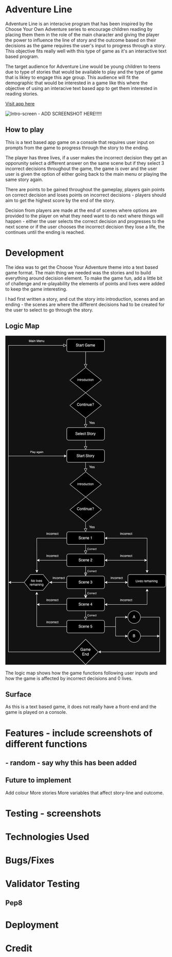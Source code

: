 # Adventure Line
Adventure Line is an interacive program that has been inspired by the Choose Your Own Adventure series to encourage children reading by placing them them in the role of the main character and giving the player the power to influence the line of story and the outcome based on their decisions as the game requires the user's input to progress through a story. This objective fits really well with this type of game as it's an interactive text based program.

The target audience for Adventure Line would be young children to teens due to type of stories that would be available to play and the type of game that is likley to engage this age group. This audience will fit the demographic that would be interested in a game like this where the objective of using an interacive text based app to get them interested in reading stories.

[Visit app here](https://adventure-line-e6e050da4a13.herokuapp.com/)

![Intro-screen](media/responsive.png) - ADD SCREENSHOT HERE!!!!!

## How to play

This is a text based app game on a console that requires user input on prompts from the game to progress through the story to the ending.

The player has three lives, if a user makes the incorrect decision they get an opporunity select a different answer on the same scene but if they select 3 incorrect decisions throughout the game, the game is over and the user user is given the option of either going back to the main menu or playing the same story again.

There are points to be gained throughout the gameplay, players gain points on correct decision and loses points on incorrect decisions - players should aim to get the highest score by the end of the story.

Decision from players are made at the end of scenes where options are provided to the player on what they need want to do next where things will happen - either the user selects the correct decision and progresses to the next scene or if the user chooses the incorrect decision they lose a life, the continues until the ending is reached.

# Development

The idea was to get the Choose Your Adventure theme into a text based game format. The main thing we needed was the stories and to build everything around decision element. To make the game fun, add a little bit of challenge and re-playability the elements of points and lives were added to keep the game interesting.

I had first written a story, and cut the story into introduction, scenes and an ending - the scenes are where the different decisions had to be created for the user to select to go through the story.

## Logic Map

![flowchart](media/al_flowchart.jpg)

The logic map shows how the game functions following user inputs and how the game is affected by incorrect decisions and 0 lives.

## Surface
As this is a text based game, it does not really have a front-end and the game is played on a console.

# Features - include screenshots of different functions


##  - random - say why this has been added


## Future to implement
Add colour
More stories
More variables that affect story-line and outcome.

# Testing - screenshots

# Technologies Used

# Bugs/Fixes

# Validator Testing
## Pep8

# Deployment

# Credit